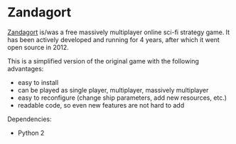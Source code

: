 Zandagort
=========

[Zandagort](http://zandagort.com/) is/was a free massively multiplayer online sci-fi strategy game. It has been actively developed and running for 4 years, after which it went open source in 2012.

This is a simplified version of the original game with the following advantages:

- easy to install
- can be played as single player, multiplayer, massively multiplayer
- easy to reconfigure (change ship parameters, add new resources, etc.)
- readable code, so even new features are not hard to add

Dependencies:
- Python 2
